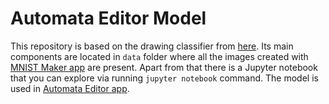 # Automata Editor Model

This repository is based on the drawing classifier from [here](https://apple.github.io/turicreate/docs/userguide/drawing_classifier/). Its main components are located in `data` folder where all the images created with [MNIST Maker app](https://github.com/fortmarek/MNIST-Maker) are present. Apart from that there is a Jupyter notebook that you can explore via running `jupyter notebook` command. The model is used in [Automata Editor app](https://github.com/fortmarek/automata-editor).